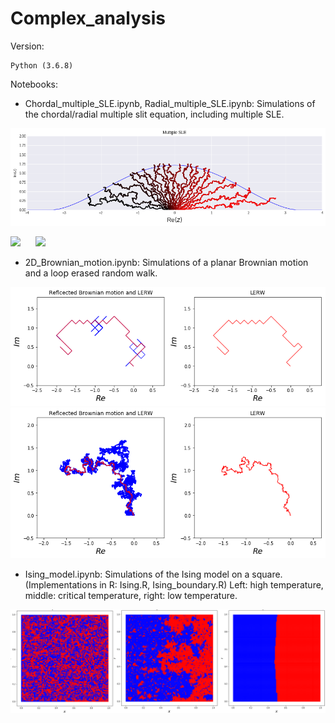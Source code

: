 # Complex_analysis


Version:
```
Python (3.6.8)
```


Notebooks: 

- Chordal_multiple_SLE.ipynb, Radial_multiple_SLE.ipynb: Simulations of the chordal/radial multiple slit equation, including multiple SLE. 

<img src = "./Pictures/multiple_sle.png" width=800>

 <img src = "./Pictures/curve_evolution.gif" width=250>  &nbsp;  &nbsp;   &nbsp;<img src = "./Pictures/curve_evolution2.gif" width=250>
&nbsp;  &nbsp;   &nbsp;

- 2D_Brownian_motion.ipynb: Simulations of a planar Brownian motion and a loop erased random walk. 

<img src = "./Pictures/lerw_small.png" width=600>
<img src = "./Pictures/lerw_large.png" width=600>

- Ising_model.ipynb: Simulations of the Ising model on a square. (Implementations in R: Ising.R, Ising_boundary.R) Left: high temperature, middle: critical temperature, right: low temperature.

<img src = "./Pictures/ising_boundary.png" width=800>






